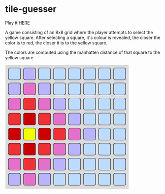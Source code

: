 # tile-guesser

Play it [HERE](https://tiles.artomweb.com)

A game consisting of an 8x8 grid where the player attempts to select the yellow square. After selecting a square, it's colour is revealed, the closer the color is to red, the closer it is to the yellow square.

The colors are computed using the manhatten distance of that square to the yellow square.

![filled](./filledGrid.png)
